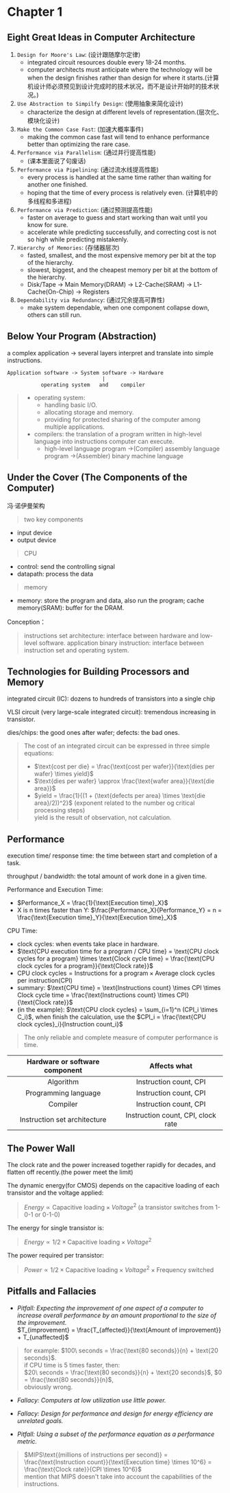 <script type="text/javascript" async
  src="https://cdnjs.cloudflare.com/ajax/libs/mathjax/2.7.7/MathJax.js?config=TeX-MML-AM_CHTML">
</script>
# Chapter 1
## Eight Great Ideas in Computer Architecture
1. ```Design for Moore's Law```: (设计跟随摩尔定律)
   + integrated circuit resources double every 18-24 months.
   + computer architects must anticipate where the technology will be when the design finishes rather than design for where it starts.(计算机设计师必须预见到设计完成时的技术状况，而不是设计开始时的技术状况。)
2. ```Use Abstraction to Simpilfy Design```: (使用抽象来简化设计)
   + characterize the design at different levels of representation.(层次化、模块化设计)
3. ```Make the Common Case Fast```: (加速大概率事件)
   + making the common case fast will tend to enhance performance better than optimizing the rare case.
4. ```Performance via Parallelism```: (通过并行提高性能)
   + (课本里面说了句废话)
5. ```Performance via Pipelining```: (通过流水线提高性能)
   + every process is handled at the same time rather than waiting for another one finished.
   + hoping that the time of every process is relatively even.
   (计算机中的多线程和多进程)
6. ```Performance via Prediction```: (通过预测提高性能)
   + faster on average to guess and start working than wait until you know for sure.
   + accelerate while predicting successfully, and correcting cost is not so high while predicting mistakenly.
7. ```Hierarchy of Memories```: (存储器层次)
   + fasted, smallest, and the most expensive memory per bit at the top of the hierarchy.
   + slowest, biggest, and the cheapest memory per bit at the bottom of the hierarchy.
   + Disk/Tape -> Main Memory(DRAM) -> L2-Cache(SRAM) -> L1-Cache(On-Chip) -> Registers
8. ```Dependability via Redundancy```: (通过冗余提高可靠性)
   + make system dependable, when one component collapse down, others can still run.

## Below Your Program (Abstraction)
a complex application -> several layers interpret and translate into simple instructions.
```
Application software -> System software -> Hardware 
                               |
           operating system   and    compiler
```

> + operating system:
>   + handling basic I/O.
>   + allocating storage and memory.
>   + providing for protected sharing of the computer among multiple applications. 
> + compilers: the translation of a program written in high-level language into instructions computer can execute.
>   + high-level language program ->(Compiler) assembly language program ->(Assembler) binary machine language

## Under the Cover (The Components of the Computer)
冯·诺伊曼架构

> two key components
+ input device
+ output device
> CPU
+ control: send the controlling signal
+ datapath: process the data
> memory
+ memory: store the program and data, also run the program; cache memory(SRAM): buffer for the DRAM.

Conception：
> instructions set architecture: interface between hardware and low-level software. 
> application binary instruction: interface between instruction set and operating system.

## Technologies for Building Processors and Memory
integrated circuit (IC): dozens to hundreds of transistors into a single chip

VLSI circuit (very large-scale integrated circuit): tremendous increasing in transistor.

dies/chips: the good ones after wafer; defects: the bad ones.

> The cost of an integrated circuit can be expressed in three simple equations:
> + $\text{cost per die} = \frac{\text{cost per wafer}}{\text{dies per wafer} \times yield}$
> + $\text{dies per wafer} \approx \frac{\text{wafer area}}{\text{die area}}$
> + $yield = \frac{1}{(1 + (\text{defects per area} \times \text{die area}/2))^2}$ (exponent related to the number og critical processing steps)<br>
> yield is the result of observation, not calculation.

## Performance
execution time/ response time: the time between start and completion of a task.

throughput / bandwidth: the total amount of work done in a given time.

Performance and Execution Time:
+ $Performance_X = \frac{1}{\text{Execution time}_X}$
+ X is n times faster than Y: $\frac{Performance_X}{Performance_Y} = n = \frac{\text{Execution time}_Y}{\text{Execution time}_X}$

CPU Time:
+ clock cycles: when events take place in hardware.
+ $\text{CPU execution time for a program / CPU time} = \text{CPU clock cycles for a program} \times \text{Clock cycle time} = \frac{\text{CPU clock cycles for a program}}{\text{Clock rate}}$
+ $\text{CPU clock cycles} = \text{Instructions for a program} \times \text{Average clock cycles per instruction(CPI)}$
+ summary: $\text{CPU time} = \text{Instructions count} \times CPI \times Clock cycle time = \frac{\text{Instructions count} \times CPI}{\text{Clock rate}}$
+ (in the example): $\text{CPU clock cycles} = \sum_{i=1}^n (CPI_i \times C_i)$, when finish the calculation, use the $CPI_i = \frac{\text{CPU clock cycles}_i}{Instruction count_i}$
> The only reliable and complete measure of computer performance is time.<br>

| Hardware or software component |Affects what |
|:------------------------------:|:-----------:|
|Algorithm|Instruction count, CPI|
|Programming language|Instruction count, CPI|
|Compiler|Instruction count, CPI|
|Instruction set architecture|Instruction count, CPI, clock rate|

## The Power Wall 
The clock rate and the power increased together rapidly for decades, and flatten off recently.(the power meet the limit)

The dynamic energy(for CMOS) depends on the capacitive loading of each transistor and the voltage applied:
> $Energy \propto \text{Capacitive loading} \times Voltage^2$ (a transistor switches from 1-0-1 or 0-1-0)

The energy for single transistor is:
> $Energy \propto 1/2 \times \text{Capacitive loading} \times Voltage^2$

The power required per transistor:
> $Power \propto 1/2 \times \text{Capacitive loading} \times Voltage^2 \times \text{Frequency switched}$

## Pitfalls and Fallacies
+ _Pitfall: Expecting the improvement of one aspect of a computer to increase overall performance by an amount proportional to the size of the improvement._<br>
$T_{improvement} = \frac{T_{affected}}{\text{Amount of improvement}} + T_{unaffected}$
> for example: $100\ seconds = \frac{\text{80 seconds}}{n} + \text{20 seconds}$. <br>
> if CPU time is 5 times faster, then:<br>
> $20\ seconds = \frac{\text{80 seconds}}{n} + \text{20 seconds}$, $0 = \frac{\text{80 seconds}}{n}$,<br> 
> obviously wrong.

+ _Fallacy: Computers at low utilization use little power._

+ _Fallacy: Design for performance and design for energy efficiency are unrelated goals._

+ _Pitfall: Using a subset of the performance equation as a performance metric._<br>
> $MIPS\text{(millions of instructions per second)} = \frac{\text{Instruction count}}{\text{Execution time} \times 10^6} = \frac{\text{Clock rate}}{CPI \times 10^6}$<br>
> mention that MIPS doesn't take into account the capabilities of the instructions. 

